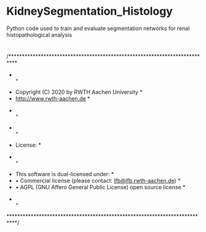 # KidneySegmentation_Histology
Python code used to train and evaluate segmentation networks for renal histopathological analysis  
#  
/***************************************************************************
*                                                                         *
*   Copyright (C) 2020 by RWTH Aachen University                          *
*   http://www.rwth-aachen.de                                             *
*                                                                         *
*                                                                         *
*   License:                                                              *
*                                                                         *
*   This software is dual-licensed under:                                 *
*   • Commercial license (please contact: lfb@lfb.rwth-aachen.de)         *
*   • AGPL (GNU Affero General Public License) open source license        *
*                                                                         *
***************************************************************************/
